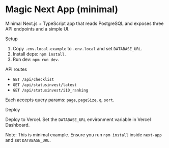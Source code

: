 # Magic Next App (minimal)

Minimal Next.js + TypeScript app that reads PostgreSQL and exposes three API endpoints and a simple UI.

Setup

1. Copy `.env.local.example` to `.env.local` and set `DATABASE_URL`.
2. Install deps: `npm install`.
3. Run dev: `npm run dev`.

API routes

- `GET /api/checklist`
- `GET /api/statusinvest/latest`
- `GET /api/statusinvest/i10_ranking`

Each accepts query params: `page`, `pageSize`, `q`, `sort`.

Deploy

Deploy to Vercel. Set the `DATABASE_URL` environment variable in Vercel Dashboard.

Note: This is minimal example. Ensure you run `npm install` inside `next-app` and set `DATABASE_URL`.
